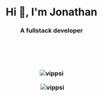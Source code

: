 <h1 align="center">Hi 👋, I'm Jonathan</h1>
<h3 align="center">A fullstack developer

<br>
<br>
<br>

<br>
<br>

<p>
<img align="center"  src="https://github-readme-stats.vercel.app/api/top-langs/?username=vippsi&layout=compact&hide=html" alt="vippsi" /></p>
<p>&nbsp;<img align="center" src="https://github-readme-stats.vercel.app/api?username=vippsi&show_icons=true" alt="vippsi" /></p>

